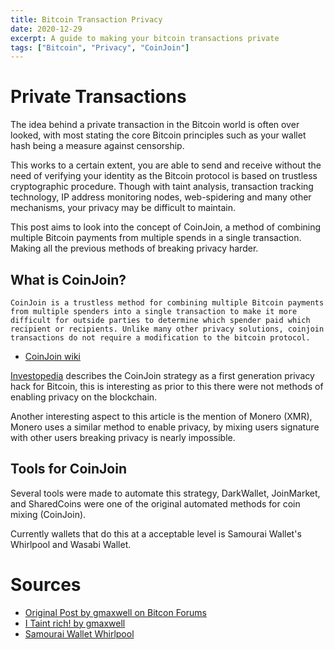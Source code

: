 ```yaml
---
title: Bitcoin Transaction Privacy 
date: 2020-12-29
excerpt: A guide to making your bitcoin transactions private
tags: ["Bitcoin", "Privacy", "CoinJoin"]
---
```


# Private Transactions 

The idea behind a private transaction in the Bitcoin world is often over
looked, with most stating the core Bitcoin principles such as your wallet hash
being a measure against censorship. 

This works to a certain extent, you are able to send and receive without the
need of verifying your identity as the Bitcoin protocol is based on
trustless cryptographic procedure. Though with taint analysis, transaction
tracking technology, IP address monitoring nodes, web-spidering and many other
mechanisms, your privacy may be difficult to maintain.

This post aims to look into the concept of CoinJoin, a method of combining
multiple Bitcoin payments from multiple spends in a single transaction. Making
all the previous methods of breaking privacy harder.

## What is CoinJoin?

`CoinJoin is a trustless method for combining multiple Bitcoin payments from
multiple spenders into a single transaction to make it more difficult for
outside parties to determine which spender paid which recipient or recipients.
Unlike many other privacy solutions, coinjoin transactions do not require
a modification to the bitcoin protocol.`

- [CoinJoin wiki](https://en.bitcoin.it/wiki/CoinJoin)

[Investopedia](https://www.investopedia.com/terms/c/coinjoin.asp) describes the
CoinJoin strategy as a first generation privacy hack for Bitcoin, this is
interesting as prior to this there were not methods of enabling privacy on the
blockchain. 

Another interesting aspect to this article is the mention of Monero (XMR),
Monero uses a similar method to enable privacy, by mixing users signature with
other users breaking privacy is nearly impossible.

## Tools for CoinJoin

Several tools were made to automate this strategy, DarkWallet, JoinMarket, and
SharedCoins were one of the original automated methods for coin mixing
(CoinJoin).

Currently wallets that do this at a acceptable level is Samourai Wallet's
Whirlpool and Wasabi Wallet. 


# Sources
- [Original Post by gmaxwell on Bitcon Forums](https://bitcointalk.org/index.php?topic=279249.msg2983902#msg2983902)
- [I Taint rich! by gmaxwell](https://bitcointalk.org/index.php?topic=139581.0)
- [Samourai Wallet Whirlpool](https://samouraiwallet.com/whirlpool)


